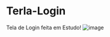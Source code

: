 # Terla-Login
Tela de Login feita em Estudo!
![image](https://github.com/DevSiilva/Terla-Login/assets/136269848/72af4dfa-5a5b-4ffb-9ffd-09aede8ea967)

